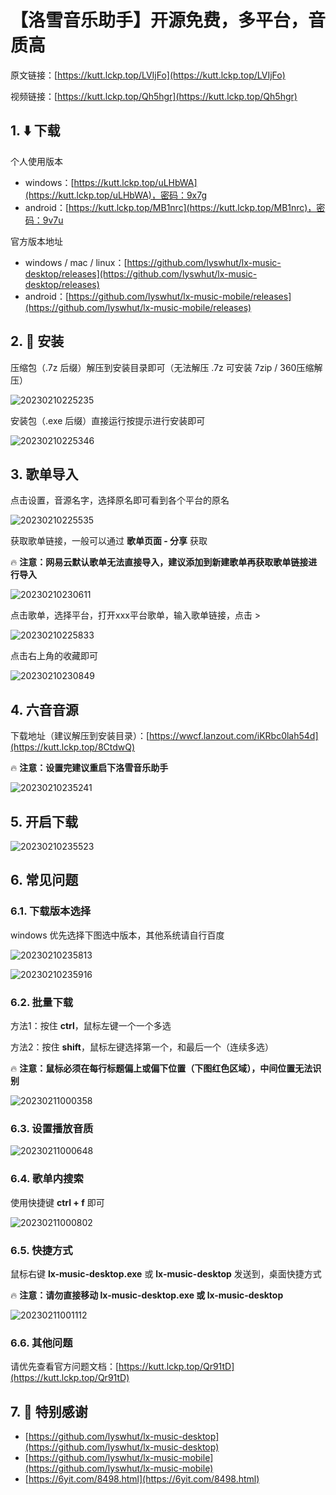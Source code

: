 # 【洛雪音乐助手】开源免费，多平台，音质高

原文链接：[https://kutt.lckp.top/LVIjFo](https://kutt.lckp.top/LVIjFo)

视频链接：[https://kutt.lckp.top/Qh5hgr](https://kutt.lckp.top/Qh5hgr)

## 1. ⬇️ 下载

个人使用版本

- windows：[https://kutt.lckp.top/uLHbWA](https://kutt.lckp.top/uLHbWA)，密码：9x7g
- android：[https://kutt.lckp.top/MB1nrc](https://kutt.lckp.top/MB1nrc)，密码：9v7u

官方版本地址

- windows / mac / linux：[https://github.com/lyswhut/lx-music-desktop/releases](https://github.com/lyswhut/lx-music-desktop/releases)
- android：[https://github.com/lyswhut/lx-music-mobile/releases](https://github.com/lyswhut/lx-music-mobile/releases)

## 2. 🔩 安装

压缩包（.7z 后缀）解压到安装目录即可（无法解压 .7z 可安装 7zip / 360压缩解压）

![20230210225235](https://github.lckp.top/LuckyPuppy514/blog/main/洛雪音乐助手/图片/20230210225235.jpg)

安装包（.exe 后缀）直接运行按提示进行安装即可

![20230210225346](https://github.lckp.top/LuckyPuppy514/blog/main/洛雪音乐助手/图片/20230210225346.jpg)

## 3. 歌单导入

点击设置，音源名字，选择原名即可看到各个平台的原名

![20230210225535](https://github.lckp.top/LuckyPuppy514/blog/main/洛雪音乐助手/图片/20230210225535.jpg)

获取歌单链接，一般可以通过 **歌单页面 - 分享** 获取  

🔥 **注意：网易云默认歌单无法直接导入，建议添加到新建歌单再获取歌单链接进行导入**

![20230210230611](https://github.lckp.top/LuckyPuppy514/blog/main/洛雪音乐助手/图片/20230210230611.png)

点击歌单，选择平台，打开xxx平台歌单，输入歌单链接，点击 >

![20230210225833](https://github.lckp.top/LuckyPuppy514/blog/main/洛雪音乐助手/图片/20230210225833.jpg)

点击右上角的收藏即可

![20230210230849](https://github.lckp.top/LuckyPuppy514/blog/main/洛雪音乐助手/图片/20230210230849.jpg)

## 4. 六音音源

下载地址（建议解压到安装目录）：[https://wwcf.lanzout.com/iKRbc0lah54d](https://kutt.lckp.top/8CtdwQ)

🔥 **注意：设置完建议重启下洛雪音乐助手**

![20230210235241](https://github.lckp.top/LuckyPuppy514/blog/main/洛雪音乐助手/图片/20230210235241.jpg)

## 5. 开启下载

![20230210235523](https://github.lckp.top/LuckyPuppy514/blog/main/洛雪音乐助手/图片/20230210235523.jpg)

## 6. 常见问题

### 6.1. 下载版本选择

windows 优先选择下图选中版本，其他系统请自行百度

![20230210235813](https://github.lckp.top/LuckyPuppy514/blog/main/洛雪音乐助手/图片/20230210235813.png)

![20230210235916](https://github.lckp.top/LuckyPuppy514/blog/main/洛雪音乐助手/图片/20230210235916.png)

### 6.2. 批量下载

方法1：按住 **ctrl**，鼠标左键一个一个多选  

方法2：按住 **shift**，鼠标左键选择第一个，和最后一个（连续多选）  

🔥 **注意：鼠标必须在每行标题偏上或偏下位置（下图红色区域），中间位置无法识别**

![20230211000358](https://github.lckp.top/LuckyPuppy514/blog/main/洛雪音乐助手/图片/20230211000358.jpg)

### 6.3. 设置播放音质

![20230211000648](https://github.lckp.top/LuckyPuppy514/blog/main/洛雪音乐助手/图片/20230211000648.jpg)

### 6.4. 歌单内搜索

使用快捷键 **ctrl + f** 即可

![20230211000802](https://github.lckp.top/LuckyPuppy514/blog/main/洛雪音乐助手/图片/20230211000802.jpg)

### 6.5. 快捷方式

鼠标右键 **lx-music-desktop.exe** 或 **lx-music-desktop** 发送到，桌面快捷方式

🔥 **注意：请勿直接移动 lx-music-desktop.exe 或 lx-music-desktop**

![20230211001112](https://github.lckp.top/LuckyPuppy514/blog/main/洛雪音乐助手/图片/20230211001112.jpg)

### 6.6. 其他问题

请优先查看官方问题文档：[https://kutt.lckp.top/Qr91tD](https://kutt.lckp.top/Qr91tD)

## 7. 👏 特别感谢

- [https://github.com/lyswhut/lx-music-desktop](https://github.com/lyswhut/lx-music-desktop)
- [https://github.com/lyswhut/lx-music-mobile](https://github.com/lyswhut/lx-music-mobile)
- [https://6yit.com/8498.html](https://6yit.com/8498.html)

